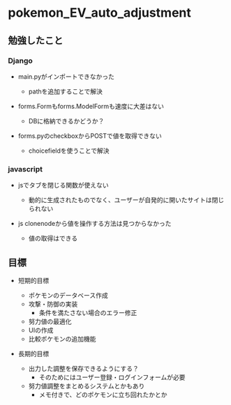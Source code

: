 # pokemon_EV_auto_adjustment

## 勉強したこと
### Django
- main.pyがインポートできなかった
  - pathを追加することで解決

- forms.Formもforms.ModelFormも速度に大差はない
  - DBに格納できるかどうか？

- forms.pyのcheckboxからPOSTで値を取得できない
  - choicefieldを使うことで解決

### javascript
- jsでタブを閉じる関数が使えない
  - 動的に生成されたものでなく、ユーザーが自発的に開いたサイトは閉じられない

- js clonenodeから値を操作する方法は見つからなかった
  - 値の取得はできる

## 目標
- 短期的目標
  - ポケモンのデータベース作成
  - 攻撃・防御の実装
    - 条件を満たさない場合のエラー修正
  - 努力値の最適化
  - UIの作成
  - 比較ポケモンの追加機能

- 長期的目標
  - 出力した調整を保存できるようにする？
    - そのためにはユーザー登録・ログインフォームが必要
  - 努力値調整をまとめるシステムとかもあり
    - メモ付きで、どのポケモンに立ち回れたかとか
